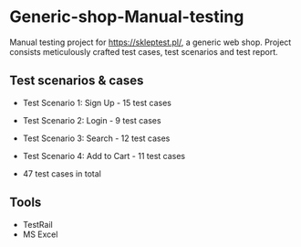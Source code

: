 # Generic-shop-Manual-testing
Manual testing project for https://skleptest.pl/, a generic web shop. Project consists meticulously crafted test cases, test scenarios and test report.

## Test scenarios & cases

- Test Scenario 1: Sign Up  - 15 test cases

- Test Scenario 2: Login  - 9 test cases

- Test Scenario 3: Search  - 12 test cases

- Test Scenario 4: Add to Cart - 11 test cases

- 47 test cases in total

## Tools

- TestRail
- MS Excel
